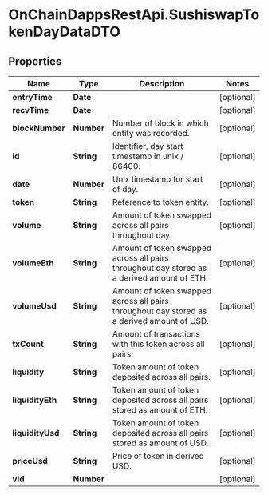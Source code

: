 # OnChainDappsRestApi.SushiswapTokenDayDataDTO

## Properties

Name | Type | Description | Notes
------------ | ------------- | ------------- | -------------
**entryTime** | **Date** |  | [optional] 
**recvTime** | **Date** |  | [optional] 
**blockNumber** | **Number** | Number of block in which entity was recorded. | [optional] 
**id** | **String** | Identifier, day start timestamp in unix / 86400. | [optional] 
**date** | **Number** | Unix timestamp for start of day. | [optional] 
**token** | **String** | Reference to token entity. | [optional] 
**volume** | **String** | Amount of token swapped across all pairs throughout day. | [optional] 
**volumeEth** | **String** | Amount of token swapped across all pairs throughout day stored as a derived amount of ETH. | [optional] 
**volumeUsd** | **String** | Amount of token swapped across all pairs throughout day stored as a derived amount of USD. | [optional] 
**txCount** | **String** | Amount of transactions with this token across all pairs. | [optional] 
**liquidity** | **String** | Token amount of token deposited across all pairs. | [optional] 
**liquidityEth** | **String** | Token amount of token deposited across all pairs stored as amount of ETH. | [optional] 
**liquidityUsd** | **String** | Token amount of token deposited across all pairs stored as amount of USD. | [optional] 
**priceUsd** | **String** | Price of token in derived USD. | [optional] 
**vid** | **Number** |  | [optional] 


